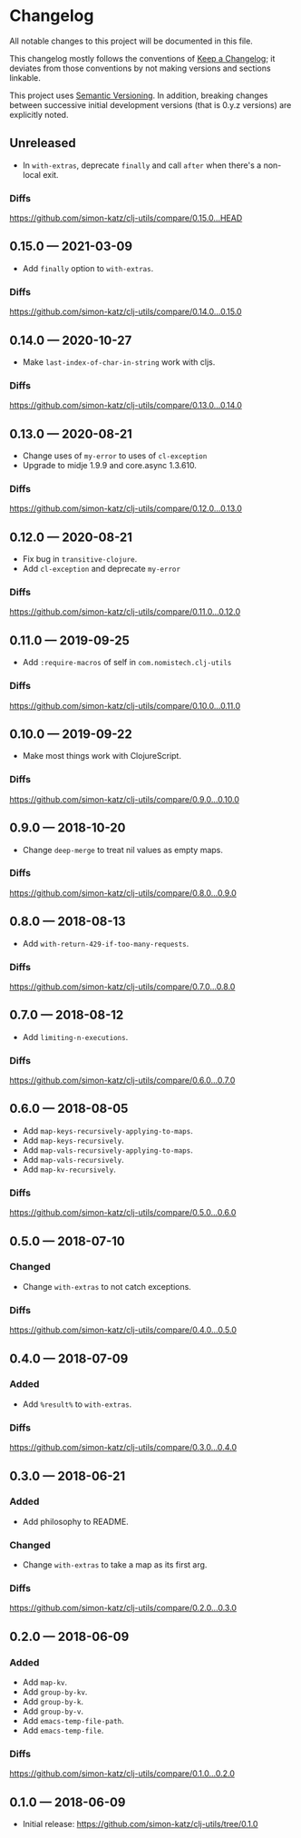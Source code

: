 # Changelog

All notable changes to this project will be documented in this file.

This changelog mostly follows the conventions of
[Keep a Changelog](http://keepachangelog.com/en/1.0.0/); it deviates from those
conventions by not making versions and sections linkable.

This project uses [Semantic Versioning](http://semver.org/spec/v2.0.0.html).
In addition, breaking changes between successive
initial development versions (that is 0.y.z versions)
are explicitly noted.

## Unreleased

- In `with-extras`, deprecate `finally` and call `after` when there's a
  non-local exit.

### Diffs

https://github.com/simon-katz/clj-utils/compare/0.15.0...HEAD


## 0.15.0 — 2021-03-09

- Add `finally` option to `with-extras`.

### Diffs

https://github.com/simon-katz/clj-utils/compare/0.14.0...0.15.0


## 0.14.0 — 2020-10-27

- Make `last-index-of-char-in-string` work with cljs.

### Diffs

https://github.com/simon-katz/clj-utils/compare/0.13.0...0.14.0


## 0.13.0 — 2020-08-21

- Change uses of `my-error` to uses of `cl-exception`
- Upgrade to midje 1.9.9 and core.async 1.3.610.

### Diffs

https://github.com/simon-katz/clj-utils/compare/0.12.0...0.13.0


## 0.12.0 — 2020-08-21

- Fix bug in `transitive-clojure`.
- Add `cl-exception` and deprecate `my-error`

### Diffs

https://github.com/simon-katz/clj-utils/compare/0.11.0...0.12.0


## 0.11.0 — 2019-09-25

- Add `:require-macros` of self in `com.nomistech.clj-utils`

### Diffs

https://github.com/simon-katz/clj-utils/compare/0.10.0...0.11.0


## 0.10.0 — 2019-09-22

- Make most things work with ClojureScript.

### Diffs

https://github.com/simon-katz/clj-utils/compare/0.9.0...0.10.0


## 0.9.0 — 2018-10-20

- Change `deep-merge` to treat nil values as empty maps.

### Diffs

https://github.com/simon-katz/clj-utils/compare/0.8.0...0.9.0


## 0.8.0 — 2018-08-13

- Add `with-return-429-if-too-many-requests`.

### Diffs

https://github.com/simon-katz/clj-utils/compare/0.7.0...0.8.0


## 0.7.0 — 2018-08-12

- Add `limiting-n-executions`.

### Diffs

https://github.com/simon-katz/clj-utils/compare/0.6.0...0.7.0



## 0.6.0 — 2018-08-05

- Add `map-keys-recursively-applying-to-maps`.
- Add `map-keys-recursively`.
- Add `map-vals-recursively-applying-to-maps`.
- Add `map-vals-recursively`.
- Add `map-kv-recursively`.


### Diffs

https://github.com/simon-katz/clj-utils/compare/0.5.0...0.6.0



## 0.5.0 — 2018-07-10

### Changed

- Change `with-extras` to not catch exceptions.


### Diffs

https://github.com/simon-katz/clj-utils/compare/0.4.0...0.5.0


## 0.4.0 — 2018-07-09

### Added

- Add `%result%` to `with-extras`.

### Diffs

https://github.com/simon-katz/clj-utils/compare/0.3.0...0.4.0


## 0.3.0 — 2018-06-21

### Added

- Add philosophy to README.

### Changed

- Change `with-extras` to take a map as its first arg.


### Diffs

https://github.com/simon-katz/clj-utils/compare/0.2.0...0.3.0


## 0.2.0 — 2018-06-09

### Added

- Add `map-kv`.
- Add `group-by-kv`.
- Add `group-by-k`.
- Add `group-by-v`.
- Add `emacs-temp-file-path`.
- Add `emacs-temp-file`.


### Diffs

https://github.com/simon-katz/clj-utils/compare/0.1.0...0.2.0


## 0.1.0 — 2018-06-09

- Initial release: https://github.com/simon-katz/clj-utils/tree/0.1.0
